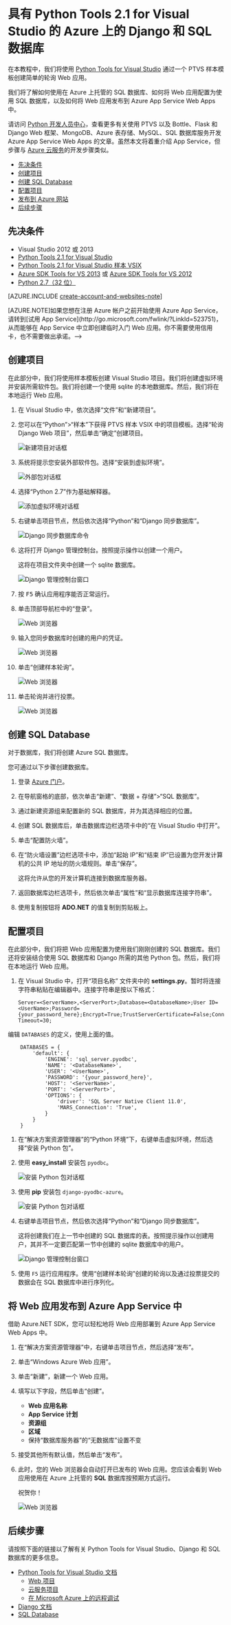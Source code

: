 <properties 
	pageTitle="具有 Python Tools 2.1 for Visual Studio 的 Azure 上的 Django 和 SQL 数据库" 
	description="了解如何使用 Python Tools for Visual Studio 来创建在 SQL 数据库实例中存储数据的 Django Web 应用，以及将应用部署到 Azure App Service Web Apps 中。" 
	services="app-service\web" 
	tags="python"
	documentationCenter="python" 
	authors="huguesv" 
	manager="wpickett" 
	editor=""/>

<tags 
	ms.service="app-service-web"  
	ms.date="04/16/2015" 
	wacn.date="08/29/2015"/>




# 具有 Python Tools 2.1 for Visual Studio 的 Azure 上的 Django 和 SQL 数据库 

在本教程中，我们将使用 [Python Tools for Visual Studio] 通过一个 PTVS 样本模板创建简单的轮询 Web 应用。<!--您还可以观看本教程的[视频](https://www.youtube.com/watch?v=ZwcoGcIeHF4)。-->

我们将了解如何使用在 Azure 上托管的 SQL 数据库、如何将 Web 应用配置为使用 SQL 数据库，以及如何将 Web 应用发布到 <!--[-->Azure App Service Web Apps<!--](http://go.microsoft.com/fwlink/?LinkId=529714)--> 中。

请访问 [Python 开发人员中心]，查看更多有关使用 PTVS 以及 Bottle、Flask 和 Django Web 框架、MongoDB、Azure 表存储、MySQL、SQL 数据库服务开发 Azure App Service Web Apps 的文章。虽然本文将着重介绍 App Service，但步骤与 [Azure 云服务]的开发步骤类似。

+ [先决条件](#prerequisites)
+ [创建项目](#create-the-project)
+ [创建 SQL Database](#create-a-sql-database)
+ [配置项目](#configure-the-project)
+ [发布到 Azure 网站](#publish-to-an-azure-website)
+ [后续步骤](#next-steps)

## <a name="prerequisites"></a>先决条件

 - Visual Studio 2012 或 2013
 - [Python Tools 2.1 for Visual Studio]
 - [Python Tools 2.1 for Visual Studio 样本 VSIX]
 - [Azure SDK Tools for VS 2013] 或 [Azure SDK Tools for VS 2012]
 - [Python 2.7（32 位）]

[AZURE.INCLUDE [create-account-and-websites-note](../includes/create-account-and-websites-note.md)]

<!-->[AZURE.NOTE]如果您想在注册 Azure 帐户之前开始使用 Azure App Service，请转到[试用 App Service](http://go.microsoft.com/fwlink/?LinkId=523751)，从而能够在 App Service 中立即创建临时入门 Web 应用。你不需要使用信用卡，也不需要做出承诺。-->

## 创建项目

在此部分中，我们将使用样本模板创建 Visual Studio 项目。我们将创建虚拟环境并安装所需软件包。我们将创建一个使用 sqlite 的本地数据库。然后，我们将在本地运行 Web 应用。

1.  在 Visual Studio 中，依次选择“文件”和“新建项目”。

1.  您可以在“Python”>“样本”下获得 PTVS 样本 VSIX 中的项目模板。选择“轮询 Django Web 项目”，然后单击“确定”创建项目。

  	![新建项目对话框](./media/web-sites-python-ptvs-django-sql/PollsDjangoNewProject.png)

1.  系统将提示您安装外部软件包。选择“安装到虚拟环境”。

  	![外部包对话框](./media/web-sites-python-ptvs-django-sql/PollsDjangoExternalPackages.png)

1.  选择“Python 2.7”作为基础解释器。

  	![添加虚拟环境对话框](./media/web-sites-python-ptvs-django-sql/PollsCommonAddVirtualEnv.png)

1.  右键单击项目节点，然后依次选择“Python”和“Django 同步数据库”。

  	![Django 同步数据库命令](./media/web-sites-python-ptvs-django-sql/PollsDjangoSyncDB.png)

1.  这将打开 Django 管理控制台。按照提示操作以创建一个用户。

    这将在项目文件夹中创建一个 sqlite 数据库。

  	![Django 管理控制台窗口](./media/web-sites-python-ptvs-django-sql/PollsDjangoConsole.png)

1.  按 <kbd>F5</kbd> 确认应用程序能否正常运行。

1.  单击顶部导航栏中的“登录”。

  	![Web 浏览器](./media/web-sites-python-ptvs-django-sql/PollsDjangoCommonBrowserLocalMenu.png)

1.  输入您同步数据库时创建的用户的凭证。

  	![Web 浏览器](./media/web-sites-python-ptvs-django-sql/PollsDjangoCommonBrowserLocalLogin.png)

1.  单击“创建样本轮询”。

  	![Web 浏览器](./media/web-sites-python-ptvs-django-sql/PollsDjangoCommonBrowserNoPolls.png)

1.  单击轮询并进行投票。

  	![Web 浏览器](./media/web-sites-python-ptvs-django-sql/PollsDjangoSqliteBrowser.png)

## 创建 SQL Database

对于数据库，我们将创建 Azure SQL 数据库。

您可通过以下步骤创建数据库。

1.  登录 [Azure 门户]。

1.  在导航窗格的底部，依次单击“新建”、“数据 + 存储”>“SQL 数据库”。

  	<!-- ![New Button](./media/web-sites-python-ptvs-django-sql/PollsCommonAzurePlusNew.png) -->

1.  通过新建资源组来配置新的 SQL 数据库，并为其选择相应的位置。

  	<!-- ![Quick Create SQL Database](./media/web-sites-python-ptvs-django-sql/PollsDjangoSqlCreate.png) -->

1.  创建 SQL 数据库后，单击数据库边栏选项卡中的“在 Visual Studio 中打开”。
2.  单击“配置防火墙”。
3.  在“防火墙设置”边栏选项卡中，添加“起始 IP”和“结束 IP”已设置为您开发计算机的公共 IP 地址的防火墙规则。单击“保存”。

	这将允许从您的开发计算机连接到数据库服务器。

4.  返回数据库边栏选项卡，然后依次单击“属性”和“显示数据库连接字符串”。

2.  使用复制按钮将 **ADO.NET** 的值复制到剪贴板上。

## 配置项目

在此部分中，我们将把 Web 应用配置为使用我们刚刚创建的 SQL 数据库。我们还将安装结合使用 SQL 数据库和 Django 所需的其他 Python 包。然后，我们将在本地运行 Web 应用。

1.  在 Visual Studio 中，打开“项目名称” 文件夹中的 **settings.py**。暂时将连接字符串粘贴在编辑器中。连接字符串是按以下格式：

        Server=<ServerName>,<ServerPort>;Database=<DatabaseName>;User ID=<UserName>;Password={your_password_here};Encrypt=True;TrustServerCertificate=False;Connection Timeout=30;

编辑 `DATABASES` 的定义，使用上面的值。

        DATABASES = {
            'default': {
                'ENGINE': 'sql_server.pyodbc',
                'NAME': '<DatabaseName>',
                'USER': '<UserName>',
                'PASSWORD': '{your_password_here}',
                'HOST': '<ServerName>',
                'PORT': '<ServerPort>',
                'OPTIONS': {
                    'driver': 'SQL Server Native Client 11.0',
                    'MARS_Connection': 'True',
                }
            }
        }

1.  在“解决方案资源管理器”的“Python 环境”下，右键单击虚拟环境，然后选择“安装 Python 包”。

1.  使用 **easy_install** 安装包 `pyodbc`。

  	![安装 Python 包对话框](./media/web-sites-python-ptvs-django-sql/PollsDjangoSqlInstallPackagePyodbc.png)

1.  使用 **pip** 安装包 `django-pyodbc-azure`。

  	![安装 Python 包对话框](./media/web-sites-python-ptvs-django-sql/PollsDjangoSqlInstallPackageDjangoPyodbcAzure.png)

1.  右键单击项目节点，然后依次选择“Python”和“Django 同步数据库”。

    这将创建我们在上一节中创建的 SQL 数据库的表。按照提示操作以创建用户，其并不一定要匹配第一节中创建的 sqlite 数据库中的用户。

  	![Django 管理控制台窗口](./media/web-sites-python-ptvs-django-sql/PollsDjangoConsole.png)

1.  使用 `F5` 运行应用程序。使用“创建样本轮询”创建的轮询以及通过投票提交的数据会在 SQL 数据库中进行序列化。


## 将 Web 应用发布到 Azure App Service 中

借助 Azure.NET SDK，您可以轻松地将 Web 应用部署到 Azure App Service Web Apps 中。

1.  在“解决方案资源管理器”中，右键单击项目节点，然后选择“发布”。

  	<!-- ![Publish Web Dialog](./media/web-sites-python-ptvs-django-sql/PollsCommonPublishWebSiteDialog.png) -->

1.  单击“Windows Azure Web 应用”。

1.  单击“新建”，新建一个 Web 应用。

1.  填写以下字段，然后单击“创建”。
	-	**Web 应用名称**
	-	**App Service 计划**
	-	**资源组**
	-	**区域**
	-	保持“数据库服务器”的“无数据库”设置不变

  	<!-- ![Create Site on Microsoft Azure Dialog](./media/web-sites-python-ptvs-django-sql/PollsCommonCreateWebSite.png) -->

1.  接受其他所有默认值，然后单击“发布”。

1.  此时，您的 Web 浏览器会自动打开已发布的 Web 应用。您应该会看到 Web 应用使用在 Azure 上托管的 **SQL** 数据库按预期方式运行。

    祝贺你！

  	![Web 浏览器](./media/web-sites-python-ptvs-django-sql/PollsDjangoAzureBrowser.png)

## 后续步骤

请按照下面的链接以了解有关 Python Tools for Visual Studio、Django 和 SQL 数据库的更多信息。

- [Python Tools for Visual Studio 文档]
  - [Web 项目]
  - [云服务项目]
  - [在 Microsoft Azure 上的远程调试]
- [Django 文档]
- [SQL Database]

<!--## 发生的更改
* 有关从网站更改为 App Service 的指南，请参阅 [Azure App Service 及其对现有 Azure 服务的影响](http://go.microsoft.com/fwlink/?LinkId=529714)
* 有关从旧门户更改为新门户的指南，请参阅[预览门户的导航参考](http://go.microsoft.com/fwlink/?LinkId=529715)-->


<!--Link references-->
[Python 开发人员中心]: /develop/python/
[Azure 云服务]: /documentation/articles/cloud-services-python-ptvs.md

<!--External Link references-->
[Azure 门户]: https://manage.windowsazure.cn
[Python Tools for Visual Studio]: https://www.visualstudio.com/zh-cn/features/python-vs
[Python Tools 2.1 for Visual Studio]: http://go.microsoft.com/fwlink/?LinkId=517189
[Python Tools 2.1 for Visual Studio 样本 VSIX]: http://go.microsoft.com/fwlink/?LinkId=517189
[Azure SDK Tools for VS 2013]: http://go.microsoft.com/fwlink/?LinkId=323510
[Azure SDK Tools for VS 2012]: http://go.microsoft.com/fwlink/?LinkId=323511
[Python 2.7（32 位）]: http://go.microsoft.com/fwlink/?LinkId=517190
[Python Tools for Visual Studio 文档]: http://pytools.codeplex.com/documentation
[在 Microsoft Azure 上的远程调试]: http://pytools.codeplex.com/wikipage?title=Features%20Azure%20Remote%20Debugging
[Web 项目]: http://pytools.codeplex.com/wikipage?title=Features%20Web%20Project
[云服务项目]: http://pytools.codeplex.com/wikipage?title=Features%20Cloud%20Project
[Django 文档]: https://www.djangoproject.com/
[SQL Database]: /documentation/services/sql-databases
 

<!---HONumber=67-->